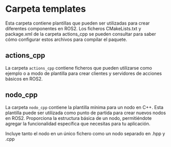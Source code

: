 # Carpeta templates 

Esta carpeta contiene plantillas que pueden ser utilizadas para crear diferentes componentes en ROS2. Los ficheros CMakeLists.txt y package.xml de la carpeta actions_cpp se pueden consultar para saber cómo configurar estos archivos para compilar el paquete.

## actions_cpp

La carpeta `actions_cpp` contiene ficheros que pueden utilizarse como ejemplo o a modo de plantilla para crear clientes y servidores de acciones básicos en ROS2. 

## nodo_cpp

La carpeta `nodo_cpp` contiene la plantilla mínima para un nodo en C++. Esta plantilla puede ser utilizada como punto de partida para crear nuevos nodos en ROS2. Proporciona la estructura básica de un nodo, permitiéndote agregar la funcionalidad específica que necesitas para tu aplicación.

Incluye tanto el nodo en un único fichero como un nodo separado en .hpp y .cpp